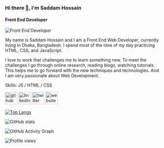 ### Hi there 👋, I'm Saddam Hossain
#### Front End Developer
![Front End Developer](https://pbs.twimg.com/profile_banners/2751031065/1647190666/600x200)

My name is Saddam Hossain and I am a Front End Web Developer, currently living in Dhaka, Bangladesh. I spend most of the time of my day practicing HTML, CSS, and JavaScript.

I love to work that challenges me to learn something new. To meet the challenges I go through online research, reading blogs, watching tutorials.
This helps me to go forward with the new techniques and technologies. And I am very passionate about Web Development.

Skills: JS / HTML / CSS



[<img src='https://cdn.jsdelivr.net/npm/simple-icons@3.0.1/icons/github.svg' alt='github' height='40'>](https://github.com/saddam0091)  [<img src='https://cdn.jsdelivr.net/npm/simple-icons@3.0.1/icons/linkedin.svg' alt='linkedin' height='40'>](https://www.linkedin.com/in/saddam031/)  [<img src='https://cdn.jsdelivr.net/npm/simple-icons@3.0.1/icons/twitter.svg' alt='twitter' height='40'>](https://twitter.com/saddam_0091)  [<img src='https://cdn.jsdelivr.net/npm/simple-icons@3.0.1/icons/icloud.svg' alt='website' height='40'>](https://saddamhossain.com)  

[![Top Langs](https://github-readme-stats.vercel.app/api/top-langs/?username=saddam0091)](https://github.com/anuraghazra/github-readme-stats)

![GitHub stats](https://github-readme-stats.vercel.app/api?username=saddam0091&show_icons=true)  

![GitHub Activity Graph](https://activity-graph.herokuapp.com/graph?username=saddam0091)  

![Profile views](https://gpvc.arturio.dev/saddam0091)  
